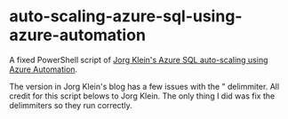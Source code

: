 # auto-scaling-azure-sql-using-azure-automation
A fixed PowerShell script of [Jorg Klein's Azure SQL auto-scaling using Azure Automation](https://jorgklein.com/2017/09/19/azure-sql-database-scheduled-autoscaling/).

The version in Jorg Klein's blog has a few issues with the " delimmiter. All credit for this script belows to Jorg Klein. The only thing I did was fix the delimmiters so they run correctly.
